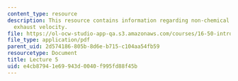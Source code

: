 ```yaml
---
content_type: resource
description: This resource contains information regarding non-chemical rockets; optimum
  exhaust velocity.
file: https://ol-ocw-studio-app-qa.s3.amazonaws.com/courses/16-50-introduction-to-propulsion-systems-spring-2012/e4cb87941e69943d0040f995fd88f45b_MIT16_50S12_lec5.pdf
file_type: application/pdf
parent_uid: 2d574186-805b-8d6e-b715-c104aa54fb59
resourcetype: Document
title: Lecture 5
uid: e4cb8794-1e69-943d-0040-f995fd88f45b
---
```


